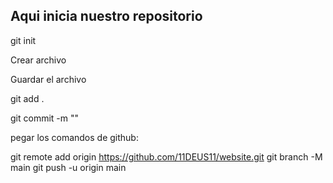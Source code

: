 ## Aqui inicia nuestro repositorio

git init

Crear archivo

Guardar el archivo

git add .

git commit -m ""

pegar los comandos de github:

git remote add origin https://github.com/11DEUS11/website.git
git branch -M main
git push -u origin main
